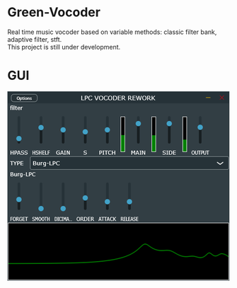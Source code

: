 # Green-Vocoder
Real time music vocoder based on variable methods: classic filter bank, adaptive filter, stft.  
This project is still under development.
# GUI
![GUI](resouce/gui.png)
